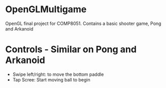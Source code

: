 # OpenGLMultigame
OpenGL final project for COMP8051. Contains a basic shooter game, Pong and Arkanoid

# Controls - Similar on Pong and Arkanoid
- Swipe left/right: to move the bottom paddle
- Tap Scree: Start moving ball to begin